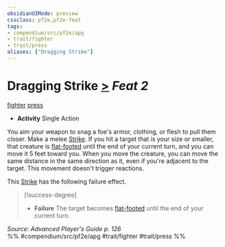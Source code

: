 ```yaml
---
obsidianUIMode: preview
cssclass: pf2e,pf2e-feat
tags:
- compendium/src/pf2e/apg
- trait/fighter
- trait/press
aliases: ["Dragging Strike"]
---
```

# Dragging Strike  [>](chapter-9-playing-the-game.md#Actions "Single Action") *Feat 2*  
[fighter](Reference/Rules/Traits/fighter.md "Fighter Class Trait")  [press](press.md "Press Combat Trait")  

- **Activity** Single Action

You aim your weapon to snag a foe's armor, clothing, or flesh to pull them closer. Make a melee [Strike](strike.md). If you hit a target that is your size or smaller, that creature is [flat-footed](conditions.md#Flat-footed) until the end of your current turn, and you can move it 5 feet toward you. When you move the creature, you can move the same distance in the same direction as it, even if you're adjacent to the target. This movement doesn't trigger reactions.

This [Strike](strike.md) has the following failure effect.

> [!success-degree] 
> - **Failure** The target becomes [flat-footed](conditions.md#Flat-footed) until the end of your current turn.

*Source: Advanced Player's Guide p. 126*  
%% #compendium/src/pf2e/apg #trait/fighter #trait/press %%